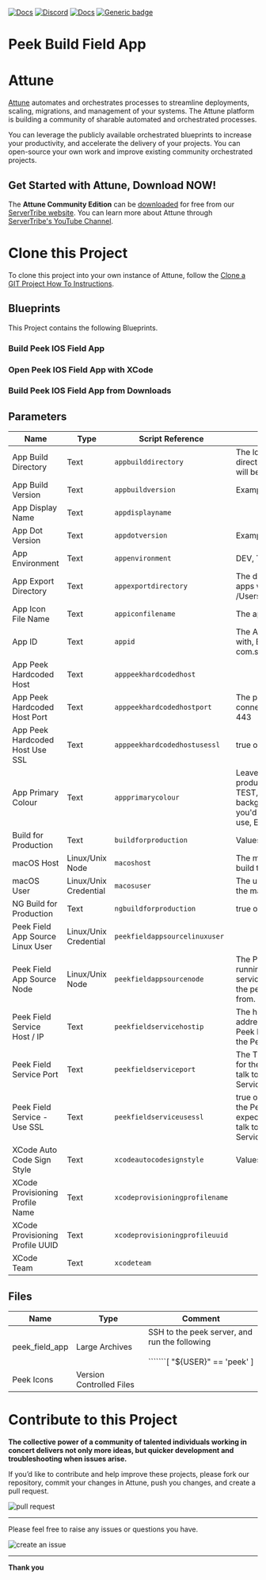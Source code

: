 



[![Docs](https://img.shields.io/badge/docs-latest-brightgreen.svg)](http://doc.servertribe.com)
[![Discord](https://img.shields.io/discord/844971127703994369)](http://discord.servertribe.com)
[![Docs](https://img.shields.io/badge/videos-watch-brightgreen.svg)](https://www.youtube.com/@servertribe)
[![Generic badge](https://img.shields.io/badge/download-latest-brightgreen.svg)](https://www.servertribe.com/community-edition/)

# Peek Build Field App






# Attune

[Attune](https://www.servertribe.com/)
automates and orchestrates processes to streamline deployments, scaling,
migrations, and management of your systems. The Attune platform is building a
community of sharable automated and orchestrated processes.

You can leverage the publicly available orchestrated blueprints to increase
your productivity, and accelerate the delivery of your projects. You can
open-source your own work and improve existing community orchestrated projects.

## Get Started with Attune, Download NOW!

The **Attune Community Edition** can be
[downloaded](https://www.servertribe.com/comunity-edition/)
for free from our
[ServerTribe website](https://www.servertribe.com/comunity-edition/).
You can learn more about Attune through
[ServerTribe's YouTube Channel](https://www.youtube.com/@servertribe).







# Clone this Project

To clone this project into your own instance of Attune, follow the
[Clone a GIT Project How To Instructions](https://servertribe-attune.readthedocs.io/en/latest/howto/design_workspace/clone_project.html).




## Blueprints

This Project contains the following Blueprints.



### Build Peek IOS Field App


### Open Peek IOS Field App with XCode


### Build Peek IOS Field App from Downloads





## Parameters


| Name | Type | Script Reference | Comment |
| ---- | ---- | ---------------- | ------- |
| App Build Directory | Text | `appbuilddirectory` | The local macOS directory where the app will be built. |
| App Build Version | Text | `appbuildversion` | Example 12345678 |
| App Display Name | Text | `appdisplayname` |  |
| App Dot Version | Text | `appdotversion` | Example 1.2.3.4 |
| App Environment | Text | `appenvironment` | DEV, TEST, UAT, PROD |
| App Export Directory | Text | `appexportdirectory` | The directory where apps will be placed. /Users/peek/Downloads |
| App Icon File Name | Text | `appiconfilename` | The app icon to use. |
| App ID | Text | `appid` | The AppId to build Peek with, EG, com.synerty.peek |
| App Peek Hardcoded Host | Text | `apppeekhardcodedhost` |  |
| App Peek Hardcoded Host Port | Text | `apppeekhardcodedhostport` | The port for the app to connect to, for example 443 |
| App Peek Hardcoded Host Use SSL | Text | `apppeekhardcodedhostusessl` | true or false |
| App Primary Colour | Text | `appprimarycolour` | Leave unset for production. For DEV, TEST, etc, set this to the background colour you'd like the app to use, EG #ff9900 |
| Build for Production | Text | `buildforproduction` | Values: true or false |
| macOS Host | Linux/Unix Node | `macoshost` | The macOS host to build the app on. |
| macOS User | Linux/Unix Credential | `macosuser` | The unix user to login to the macOS host with |
| NG Build for Production | Text | `ngbuildforproduction` | true or false |
| Peek Field App Source Linux User | Linux/Unix Credential | `peekfieldappsourcelinuxuser` |  |
| Peek Field App Source Node | Linux/Unix Node | `peekfieldappsourcenode` | The Peek server running the peek field service that we can pull the peek_field_app from. |
| Peek Field Service Host / IP | Text | `peekfieldservicehostip` | The hostname or IP address used to for the Peek Field App talk to the Peek Field Service |
| Peek Field Service Port | Text | `peekfieldserviceport` | The TCP Port used to for the Peek Field App talk to the Peek Field Service |
| Peek Field Service - Use SSL | Text | `peekfieldserviceusessl` | true or false - Should the Peek Field App expect to use SSL to talk to the Peek Field Service |
| XCode Auto Code Sign Style | Text | `xcodeautocodesignstyle` | Values: true or falce |
| XCode Provisioning Profile Name | Text | `xcodeprovisioningprofilename` |  |
| XCode Provisioning Profile UUID | Text | `xcodeprovisioningprofileuuid` |  |
| XCode Team | Text | `xcodeteam` |  |




## Files

| Name | Type | Comment |
| ---- | ---- | ------- |
| peek_field_app | Large Archives | SSH to the peek server, and run the following<br><br>```````[ "${USER}" == 'peek' ] || echo "You are NOT the peek user" >&2<br>cd<br><br>tar cvjf $(date "+%y%m%d_%H%M")_peek_field_app.tar.bz2 \<br>    --exclude node_modules \<br>    -C synerty-peek*/lib/python*/site-packages \<br>    peek_field_app<br><br> |
| Peek Icons | Version Controlled Files |  |






# Contribute to this Project

**The collective power of a community of talented individuals working in
concert delivers not only more ideas, but quicker development and
troubleshooting when issues arise.**

If you’d like to contribute and help improve these projects, please fork our
repository, commit your changes in Attune, push you changes, and create a
pull request.

<img src="https://www.servertribe.com/wp-content/uploads/2023/02/Attune-pull-request-01.png" alt="pull request"/>

---

Please feel free to raise any issues or questions you have.

<img src="https://www.servertribe.com/wp-content/uploads/2023/02/Attune-get-help-02.png" alt="create an issue"/>


---

**Thank you**
